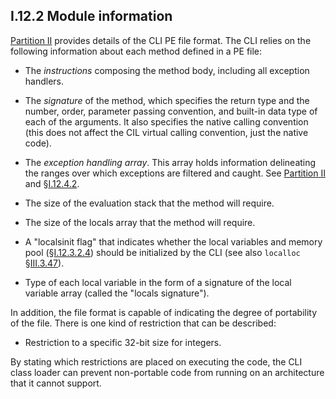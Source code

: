 ## I.12.2 Module information

[Partition II](#todo-missing-hyperlink) provides details of the CLI PE file format. The CLI relies on the following information about each method defined in a PE file:

 * The _instructions_ composing the method body, including all exception handlers.

 * The _signature_ of the method, which specifies the return type and the number, order, parameter passing convention, and built-in data type of each of the arguments. It also specifies the native calling convention (this does not affect the CIL virtual calling convention, just the native code).

 * The _exception handling array_. This array holds information delineating the ranges over which exceptions are filtered and caught. See [Partition II](#todo-missing-hyperlink) and §[I.12.4.2](#todo-missing-hyperlink).

 * The size of the evaluation stack that the method will require.

 * The size of the locals array that the method will require.

 * A "localsinit flag" that indicates whether the local variables and memory pool (§[I.12.3.2.4](#todo-missing-hyperlink)) should be initialized by the CLI (see also `localloc` §[III.3.47](#todo-missing-hyperlink)).

 * Type of each local variable in the form of a signature of the local variable array (called the "locals signature").

In addition, the file format is capable of indicating the degree of portability of the file. There is one kind of restriction that can be described:

 * Restriction to a specific 32-bit size for integers.

By stating which restrictions are placed on executing the code, the CLI class loader can prevent non-portable code from running on an architecture that it cannot support.
